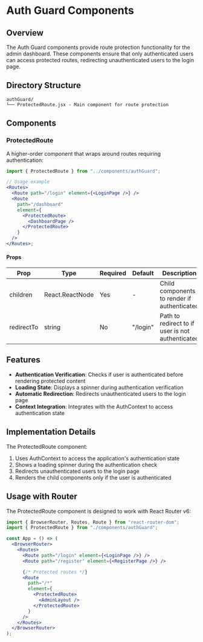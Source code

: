 # Auth Guard Components

## Overview

The Auth Guard components provide route protection functionality for the admin dashboard. These components ensure that only authenticated users can access protected routes, redirecting unauthenticated users to the login page.

## Directory Structure

```
authGuard/
└── ProtectedRoute.jsx - Main component for route protection
```

## Components

### ProtectedRoute

A higher-order component that wraps around routes requiring authentication:

```jsx
import { ProtectedRoute } from "../components/authGuard";

// Usage example
<Routes>
  <Route path="/login" element={<LoginPage />} />
  <Route
    path="/dashboard"
    element={
      <ProtectedRoute>
        <DashboardPage />
      </ProtectedRoute>
    }
  />
</Routes>;
```

#### Props

| Prop       | Type            | Required | Default  | Description                                      |
| ---------- | --------------- | -------- | -------- | ------------------------------------------------ |
| children   | React.ReactNode | Yes      | -        | Child components to render if authenticated      |
| redirectTo | string          | No       | "/login" | Path to redirect to if user is not authenticated |

## Features

- **Authentication Verification**: Checks if user is authenticated before rendering protected content
- **Loading State**: Displays a spinner during authentication verification
- **Automatic Redirection**: Redirects unauthenticated users to the login page
- **Context Integration**: Integrates with the AuthContext to access authentication state

## Implementation Details

The ProtectedRoute component:

1. Uses AuthContext to access the application's authentication state
2. Shows a loading spinner during the authentication check
3. Redirects unauthenticated users to the login page
4. Renders the child components only if the user is authenticated

## Usage with Router

The ProtectedRoute component is designed to work with React Router v6:

```jsx
import { BrowserRouter, Routes, Route } from "react-router-dom";
import { ProtectedRoute } from "./components/authGuard";

const App = () => (
  <BrowserRouter>
    <Routes>
      <Route path="/login" element={<LoginPage />} />
      <Route path="/register" element={<RegisterPage />} />

      {/* Protected routes */}
      <Route
        path="/*"
        element={
          <ProtectedRoute>
            <AdminLayout />
          </ProtectedRoute>
        }
      />
    </Routes>
  </BrowserRouter>
);
```
